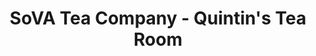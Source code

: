 ---
title: "SoVA Tea Company - Quintin's Tea Room"
url: /virginia-beach/sova-tea-company-quintins-tea-room/
shop: tea
---